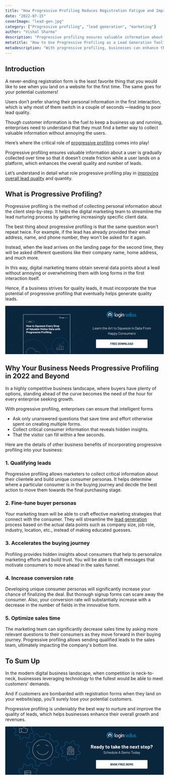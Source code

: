 ```yaml
---
title: "How Progressive Profiling Reduces Registration Fatigue and Improves Lead Quality?"
date: "2022-07-15"
coverImage: "lead-gen.jpg"
category: ["Progressive profiling", "lead generation", "marketing"]
author: "Vishal Sharma"
description: "Progressive profiling ensures valuable information about a user is gradually collected over time so that it doesn’t create friction while a user lands on a platform, which enhances the overall quality and number of leads. This blog explains the role of progressive profiling in improving overall lead quality and quantity."
metatitle: "How to Use Progressive Profiling as a Lead Generation Tool?"
metadescription: "With progressive profiling, businesses can enhance their lead generation and ensure quality leads without registration fatigue. Read on to learn more."
---
```


## Introduction

A never-ending registration form is the least favorite thing that you would like to see when you land on a website for the first time. The same goes for your potential customers! 

Users don’t prefer sharing their personal information in the first interaction, which is why most of them switch in a couple of seconds —leading to poor lead quality. 

Though customer information is the fuel to keep a business up and running, enterprises need to understand that they must find a better way to collect valuable information without annoying the users. 

Here’s where the critical role of [progressive profiling](https://www.loginradius.com/blog/identity/presenting-progressive-profiling-loginradius/) comes into play! 

Progressive profiling ensures valuable information about a user is gradually collected over time so that it doesn’t create friction while a user lands on a platform, which enhances the overall quality and number of leads. 

Let’s understand in detail what role progressive profiling play in [improving overall lead quality](https://www.loginradius.com/blog/growth/sign-up-tips-conversion-rate/) and quantity. 


## What is Progressive Profiling?

Progressive profiling is the method of collecting personal information about the client step-by-step. It helps the digital marketing team to streamline the lead nurturing process by gathering increasingly specific client data.

The best thing about progressive profiling is that the same question won't repeat twice. For example, if the lead has already provided their email address, name, and phone number, they won't be asked for it again.

Instead, when the lead arrives on the landing page for the second time, they will be asked different questions like their company name, home address, and much more.

In this way, digital marketing teams obtain several data points about a lead without annoying or overwhelming them with long forms in the first interaction itself.

Hence, if a business strives for quality leads, it must incorporate the true potential of progressive profiling that eventually helps generate quality leads. 


[![progressive-profiling](progressive-profiling.png)](https://www.loginradius.com/resource/how-to-squeeze-every-drop-of-progressive-profiling/)


## Why Your Business Needs Progressive Profiling in 2022 and Beyond

In a highly competitive business landscape, where buyers have plenty of options, standing ahead of the curve becomes the need of the hour for every enterprise seeking growth. 

With progressive profiling, enterprises can ensure that intelligent forms



* Ask only unanswered questions that save time and effort otherwise spent on creating multiple forms.
* Collect critical consumer information that reveals hidden insights.
* That the visitor can fill within a few seconds.

Here are the details of other business benefits of incorporating progressive profiling into your business: 


### 1. Qualifying leads

Progressive profiling allows marketers to collect critical information about their clientele and build unique consumer personas. It helps determine where a particular consumer is in the buying journey and decide the best action to move them towards the final purchasing stage.


### 2. Fine-tune buyer personas

Your marketing team will be able to craft effective marketing strategies that connect with the consumer. They will streamline the [lead generation](https://www.loginradius.com/blog/growth/ott-authentication-boost-lead-generation-2022/) process based on the actual data points such as company size, job role, industry, location, etc., instead of making educated guesses.


### 3. Accelerates the buying journey

Profiling provides hidden insights about consumers that help to personalize marketing efforts and build trust. You will be able to craft messages that motivate consumers to move ahead in the sales funnel.


### 4. Increase conversion rate

Developing unique consumer personas will significantly increase your chance of finalizing the deal. But thorough signup forms can scare away the consumer. Also, your conversion rate will substantially increase with a decrease in the number of fields in the innovative form.


### 5. Optimize sales time

The marketing team can significantly decrease sales time by asking more relevant questions to their consumers as they move forward in their buying journey. Progressive profiling allows sending qualified leads to the sales team, ultimately impacting the company's bottom line.


## To Sum Up 

In the modern digital business landscape, when competition is neck-to-neck, businesses leveraging technology to the fullest would be able to meet customers' demands. 

And if customers are bombarded with registration forms when they land on your website/app, you’ll surely lose your potential customers. 

Progressive profiling is undeniably the best way to nurture and improve the quality of leads, which helps businesses enhance their overall growth and revenues. 


[![book-a-demo-loginradius](../../assets/book-a-demo-loginradius.png)](https://www.loginradius.com/book-a-demo/)
